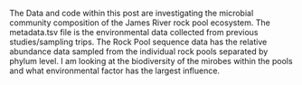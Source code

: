 The Data and code within this post are investigating the microbial community composition of the James River rock pool ecosystem. The metadata.tsv file is the environmental data collected from previous studies/sampling trips. The Rock Pool sequence data has the relative abundance data sampled from the individual rock pools separated by phylum level. I am looking at the biodiversity of the mirobes within the pools and what environmental factor has the largest influence.
